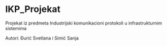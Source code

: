 # IKP_Projekat
Projekat iz predmeta Industrijski komunikacioni protokoli u infrastrukturnim sistemima 

Autori: Đurić Svetlana i Simić Sanja 
